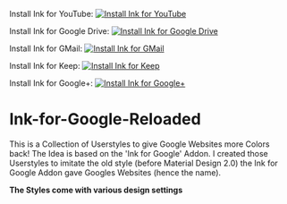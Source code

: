 Install Ink for YouTube:    [![Install Ink for YouTube](https://img.shields.io/badge/Install%20directly%20with-Stylus-00adad.svg)](https://raw.githubusercontent.com/FaySmash/Ink-for-Google-Reloaded/master/Ink_for_YouTube.user.css)

Install Ink for Google Drive:    [![Install Ink for Google Drive](https://img.shields.io/badge/Install%20directly%20with-Stylus-00adad.svg)](https://raw.githubusercontent.com/FaySmash/Ink-for-Google-Reloaded/master/Ink_for_Google_Drive.user.css)

Install Ink for GMail:      [![Install Ink for GMail](https://img.shields.io/badge/Install%20directly%20with-Stylus-00adad.svg)](https://raw.githubusercontent.com/FaySmash/Ink-for-Google-Reloaded/master/Ink_for_GMail.user.css)

Install Ink for Keep:       [![Install Ink for Keep](https://img.shields.io/badge/Install%20directly%20with-Stylus-00adad.svg)](https://raw.githubusercontent.com/FaySmash/Ink-for-Google-Reloaded/master/Ink_for_Keep.user.css)

Install Ink for Google+:    [![Install Ink for Google+](https://img.shields.io/badge/Install%20directly%20with-Stylus-00adad.svg)](https://raw.githubusercontent.com/FaySmash/Ink-for-Google-Reloaded/master/Ink_for_Google%2B.user.css)

# Ink-for-Google-Reloaded
This is a Collection of Userstyles to give Google Websites more Colors back! The Idea is based on the 'Ink for Google' Addon. I created those Userstyles to imitate the old style (before Material Design 2.0) the Ink for Google Addon gave Googles Websites (hence the name).

**The Styles come with various design settings**
